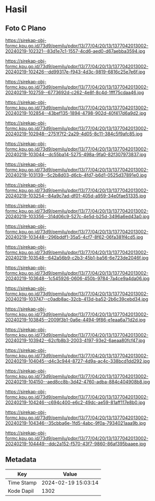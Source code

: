 # Hasil

## Foto C Plano

https://sirekap-obj-formc.kpu.go.id/73d9/pemilu/pdpr/13/77/04/20/13/1377042013002-20240219-102321--83d1e7c1-1557-4cd6-aed0-d67aebba3594.jpg

https://sirekap-obj-formc.kpu.go.id/73d9/pemilu/pdpr/13/77/04/20/13/1377042013002-20240219-102426--dd99317e-f943-4d3c-9819-6816c25e7e6f.jpg

https://sirekap-obj-formc.kpu.go.id/73d9/pemilu/pdpr/13/77/04/20/13/1377042013002-20240219-102759--6773692d-c262-4e8f-8c4d-1fff75cdaa46.jpg

https://sirekap-obj-formc.kpu.go.id/73d9/pemilu/pdpr/13/77/04/20/13/1377042013002-20240219-102854--43bef135-1894-4798-902d-40f417d6a9d2.jpg

https://sirekap-obj-formc.kpu.go.id/73d9/pemilu/pdpr/13/77/04/20/13/1377042013002-20240219-102948--2751f7f2-2a29-4d05-8c11-384c5f9afc85.jpg

https://sirekap-obj-formc.kpu.go.id/73d9/pemilu/pdpr/13/77/04/20/13/1377042013002-20240219-103044--dc55ba14-5275-498a-9fa0-82f307973837.jpg

https://sirekap-obj-formc.kpu.go.id/73d9/pemilu/pdpr/13/77/04/20/13/1377042013002-20240219-103139--5c2b8d03-d6cb-4fd7-b6d1-0525d37891e0.jpg

https://sirekap-obj-formc.kpu.go.id/73d9/pemilu/pdpr/13/77/04/20/13/1377042013002-20240219-103254--84a9c7ad-df01-405d-a959-34e0fae51335.jpg

https://sirekap-obj-formc.kpu.go.id/73d9/pemilu/pdpr/13/77/04/20/13/1377042013002-20240219-103356--314d06c9-527c-4e5d-b25d-3496a6ed43a0.jpg

https://sirekap-obj-formc.kpu.go.id/73d9/pemilu/pdpr/13/77/04/20/13/1377042013002-20240219-103448--296bddf1-35a5-4cf7-8f62-06fa381f4cd5.jpg

https://sirekap-obj-formc.kpu.go.id/73d9/pemilu/pdpr/13/77/04/20/13/1377042013002-20240219-103548--642a56b9-c2b3-45b1-ba56-6e723de2046f.jpg

https://sirekap-obj-formc.kpu.go.id/73d9/pemilu/pdpr/13/77/04/20/13/1377042013002-20240219-103648--1c545926-0606-450b-9784-7a4ce9a4da06.jpg

https://sirekap-obj-formc.kpu.go.id/73d9/pemilu/pdpr/13/77/04/20/13/1377042013002-20240219-103747--c0adb8ac-32cb-413d-ba52-2b6c39cebd34.jpg

https://sirekap-obj-formc.kpu.go.id/73d9/pemilu/pdpr/13/77/04/20/13/1377042013002-20240219-103845--2009f3b1-0a6e-4494-9f86-e1eaa6a71d2d.jpg

https://sirekap-obj-formc.kpu.go.id/73d9/pemilu/pdpr/13/77/04/20/13/1377042013002-20240219-103942--62cfb8b3-2003-4197-93e2-6aeaa80fcf47.jpg

https://sirekap-obj-formc.kpu.go.id/73d9/pemilu/pdpr/13/77/04/20/13/1377042013002-20240219-104045--d4c3c944-8727-4d9a-ac4c-338bcd1dd292.jpg

https://sirekap-obj-formc.kpu.go.id/73d9/pemilu/pdpr/13/77/04/20/13/1377042013002-20240219-104150--aed8cc8b-3d42-4760-adba-884c404908b8.jpg

https://sirekap-obj-formc.kpu.go.id/73d9/pemilu/pdpr/13/77/04/20/13/1377042013002-20240219-104246--c694c400-e6c2-49dc-ae59-81aff117e8b0.jpg

https://sirekap-obj-formc.kpu.go.id/73d9/pemilu/pdpr/13/77/04/20/13/1377042013002-20240219-104346--35cbba6e-1fd5-4abc-9f0a-7934021aaa9b.jpg

https://sirekap-obj-formc.kpu.go.id/73d9/pemilu/pdpr/13/77/04/20/13/1377042013002-20240219-104449--ddc2a152-f570-43f7-9860-86af395baaee.jpg


## Metadata

| Key        | Value               |
| ---------- | ------------------- |
| Time Stamp | 2024-02-19 15:03:14 |
| Kode Dapil | 1302                |



